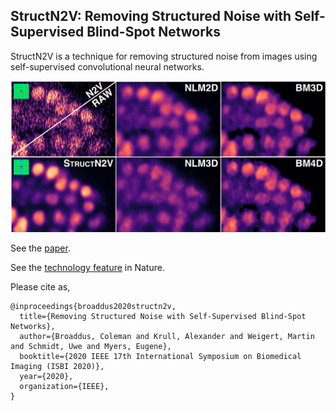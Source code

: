 

## StructN2V: Removing Structured Noise with Self-Supervised Blind-Spot Networks

StructN2V is a technique for removing structured noise from images using self-supervised convolutional neural networks.

![Example on C. elegans](img/celegans.png)

See the [paper](https://colemanbroad.github.io/colemanb-net/Removing%20Structured%20Noise%20With%20Self-supervised%20Blind-spot%20Networks.pdf).

See the [technology feature](https://www.nature.com/articles/d41586-021-00023-0) in Nature.

Please cite as,

```
@inproceedings{broaddus2020structn2v,
  title={Removing Structured Noise with Self-Supervised Blind-Spot Networks},
  author={Broaddus, Coleman and Krull, Alexander and Weigert, Martin and Schmidt, Uwe and Myers, Eugene},
  booktitle={2020 IEEE 17th International Symposium on Biomedical Imaging (ISBI 2020)},
  year={2020},
  organization={IEEE},
}
```

